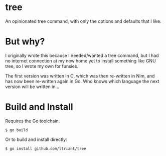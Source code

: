 # tree

An opinionated tree command, with only the options and defaults that I like.

# But why?

I originally wrote this because I needed/wanted a tree command, but I had no internet connection at my new home yet to install something like GNU tree, so I wrote my own for funsies.

The first version was written in C, which was then re-written in Nim, and has now been re-written again in Go. Who knows which language the next version will be written in...

# Build and Install

Requires the Go toolchain.

```
$ go build
```

Or to build and install directly:

```
$ go install github.com/ltriant/tree
```
